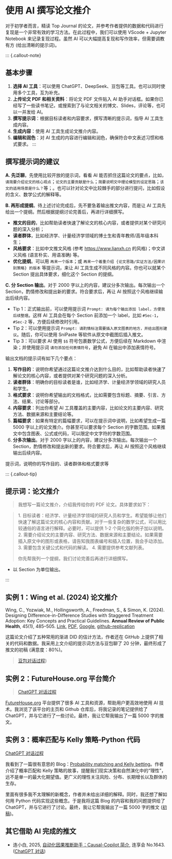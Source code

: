 # 使用 AI 撰写论文推介

对于初学者而言，精读 Top Journal 的论文，并参考作者提供的数据和代码进行复现是一个非常有效的学习方法。在此过程中，我们可以使用 VScode + Jupyter Notebook 来记录复现过程。虽然 AI 可以大幅提高复现和写作效率，但需要调教有方 (给出清晰的提示词)。

::: {.callout-note}
## 基本步骤

1. **选择 AI 工具**：可以使用 ChatGPT、DeepSeek、豆包等工具。也可以同时使用多个工具，互为补充。
2. **上传论文 PDF 和相关资料**：将论文 PDF 文件贴入 AI 助手对话框。如果你已经写了一些读书笔记，或搜索到了与论文相关的博文、Slides，评论等，也可以一并发给 AI。
3. **撰写提示词**：根据目标读者和内容要求，撰写清晰的提示词，指导 AI 工具生成内容。
4. **生成内容**：使用 AI 工具生成论文推介内容。
5. **编辑和润色**：对 AI 生成的内容进行编辑和润色，确保符合中文表述习惯和格式要求。
:::

## 撰写提示词的建议

**A. 先泛聊**。先使用比较开放的提示词，看看 AI 能否抓住这篇论文的要点，比如，`请简要介绍论文的核心观点`；`论文的主要贡献是什么`；`简要说明文中理论模型的设定思路`；`该文的适用场景是什么？`等；。也可以针对论文中比较棘手的部分进行提问，比如假设的含义、数学公式的解释等。

**B. 再形成提纲**。待上述讨论完成后，先不要急着输出推文内容，而是让 AI 工具先给出一个提纲。然后根据提纲讨论完善后，再进行详细撰写。

- **推文的目的**，比如帮助读者快速了解论文的核心内容，或者提供对某个研究问题的深入分析；
- **读者群体**，比如经济学、计量经济学领域的博士生和青年教师/高年级本科生；
- **风格要求**：比如中文推文风格 (参考 <https://www.lianxh.cn> 的风格)；中文讲义风格 (语言朴实、用语准确) 等。
- **优化提纲**。可以用 `再来一个版本`；或 `再来一个着重介绍 {论文思路/实证方法/因果识别策略} 的版本` 等提示词，来让 AI 工具生成不同风格的内容。你也可以就某个 Section 提出具体要求，细化这个 Section 的提纲。

**C. 分 Section 输出**。对于 2000 字以上的内容，建议分多次输出。每次输出一个 Section，酌情修改和提出新的要求。符合要求后，再让 AI 按照这个风格继续输出后续内容。

- Tip 1：正式输出前，可以使用提示词 `Prompt: 请为每个输出添加 label，方便我后续整理`。这样 AI 工具会在每个 Section 前添加一个 label，比如 `#Sec-1`，`#Sec-2` 等，方便后续修改时引用。
- Tip 2：可以使用提示词 `Prompt: 请酌情标注需要插入原文图表的地方，并给出图形建议`。随后，你可以使用 SniPaste 等软件从原文中截图后插入推文。
- Tip 3：可以要求 AI 使用 `$$` 符号包裹数学公式，方便后续在 Markdown 中渲染；并使用提示词 `请勿添加任何表情符号`，避免 AI 在输出中添加表情符号。


输出文档的提示词有如下几个要点：

1. **写作目的**：说明你希望通过这篇论文推介达到什么目的，比如帮助读者快速了解论文的核心内容，或者提供对某个研究问题的深入分析。
2. **读者群体**：明确你的目标读者是谁，比如经济学、计量经济学领域的研究人员和学生。
3. **格式要求**：说明你希望输出的文档格式，比如需要包含标题、摘要、引言、方法、结果、讨论等部分。
4. **内容要求**：列出你希望 AI 工具覆盖的主要内容，比如论文的主要内容、研究方法、数据来源和主要结论等。
5. **篇幅要求**：如果有特定的篇幅要求，可以在提示词中说明，比如希望生成一篇 5000 字以上的论文推介。你甚至可以要求每个 Section 的字数范围。如果推文中包含图表、公式或代码，可以限定中文字符的字数范围。
6. **分多次输出**。对于 2000 字以上的内容，建议分多次输出。每次输出一个 Section，酌情修改和提出新的要求。符合要求后，再让 AI 按照这个风格继续输出后续内容。 


提示词，说明你的写作目的、读者群体和格式要求等

::: {.callout-tip}
## 提示词：论文推介

  >我想写一篇论文推介，介绍我传给你的 PDF 论文。具体要求如下：
  
  >1\. 目标读者：经济学、计量经济学领域的研究人员和学生。希望能够让他们快速了解这篇论文的核心内容和贡献。对于一些复杂的数学公式，可以用比较通俗的语言进行解释。必要时，可以提供 1-2 个简化版的例子加以说明。
  >2\. 需要介绍论文的主要内容、研究方法、数据来源和主要结论。如果需要插入原文中的图形或表格，请告知我图表编号和插入位置，我会手动添加。
  >3\. 需要包含关键公式和代码的解读。
  >4\. 需要提供参考文献列表。
  >    
  >你先帮我列一个提纲，我们讨论完善后再进行详细撰写。

- 以 Section 为单位输出。

:::

## 实例 1：Wing et al. (2024) 论文推介

Wing, C., Yozwiak, M., Hollingsworth, A., Freedman, S., & Simon, K. (2024). Designing Difference-in-Difference Studies with Staggered Treatment Adoption: Key Concepts and Practical Guidelines. **Annual Review of Public Health**, 45(1), 485–505. [Link](https://doi.org/10.1146/annurev-publhealth-061022-050825), [PDF](https://www.annualreviews.org/docserver/fulltext/publhealth/45/1/annurev-publhealth-061022-050825.pdf?expires=1752678753&id=id&accname=guest&checksum=345B1C3C23D23EC0D6A9B385A91F2513), [Google](<https://scholar.google.com/scholar?q=Designing Difference-in-Difference Studies with Staggered Treatment Adoption: Key Concepts and Practical Guidelines>), [github-replication](https://github.com/hollina/arph-did-example)

这篇论文介绍了五种常用的渐进 DID 的估计方法，作者还在 GitHub 上提供了相关的代码和数据。我采用上文介绍的提示词方法与豆包聊了 20 分钟，最终形成了推文的初稿 (满意度：80%)。

> [豆包对话过程](https://www.doubao.com/thread/w8e524bfc59a644e2))


## 实例 2：FutureHouse.org 平台简介 

> [ChatGPT 对话过程](https://chatgpt.com/share/687d0bfa-d780-8005-a430-6c73ab075087)

[FutureHouse.org](https://futurehouse.org) 平台提供了很多 AI 工具和资源，帮助用户更高效地使用 AI 技术。我浏览了该平台的主页和 Github 仓库后，将我记录的笔记提供给了 ChatGPT，并与它进行了一些讨论。最终，我让它帮我输出了一篇 5000 字的推文。 


## 实例 3：概率匹配与 Kelly 策略-Python 代码

[ChatGPT 对话过程](https://chatgpt.com/c/684a20e7-19cc-8005-b1ca-8eb20d29afed)

我看到了一篇很有意思的 Blog：[Probability matching and Kelly betting](https://reasonabledeviations.com/2022/01/10/probability-matching-kelly/)。作者介绍了概率匹配和 Kelly 策略的故事，提醒我们现实决策和自然演化中的“理性”，远不是单一的最大化期望值。更广义的理性关注风险、分布、长期增长以及群体的生存。

里面有很多我不太理解的新概念，作者并未给出详细的解释。同时，我还想了解如何用 Python 代码实现这些概念。于是我将这篇 Blog 的内容和我的问题提供给了 ChatGPT，并与它进行了讨论。最终，我让它帮我输出了一篇 5000 字的推文 ([初稿](https://github.com/arlionn/lianxhta/blob/main/sample/B817-Probability-Matching-and-Kelly-Criterion.md))。


## 其它借助 AI 完成的推文

- 连小白, 2025, [自动化因果推断助手：Causal-Copilot 简介](https://www.lianxh.cn/details/1643.html), 连享会 No.1643. ([ChatGPT 对话](https://chatgpt.com/share/686c70ed-70d0-8005-bf02-972e9b2b11e8))
